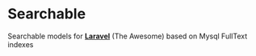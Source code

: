 # Searchable

Searchable models for [**Laravel**](https://laravel.com/) (The Awesome) based on Mysql FullText indexes
